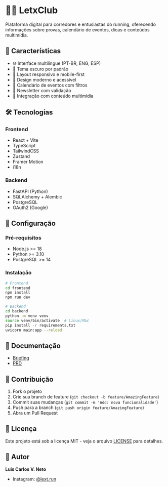 # 🏃‍♂️ LetxClub

Plataforma digital para corredores e entusiastas do running, oferecendo informações sobre provas, calendário de eventos, dicas e conteúdos multimídia.

## 🚀 Características

- 🌐 Interface multilíngue (PT-BR, ENG, ESP)
- 🌙 Tema escuro por padrão
- 📱 Layout responsivo e mobile-first
- 🎨 Design moderno e acessível
- 📅 Calendário de eventos com filtros
- 📧 Newsletter com validação
- 🎥 Integração com conteúdo multimídia

## 🛠️ Tecnologias

### Frontend
- React + Vite
- TypeScript
- TailwindCSS
- Zustand
- Framer Motion
- i18n

### Backend
- FastAPI (Python)
- SQLAlchemy + Alembic
- PostgreSQL
- OAuth2 (Google)

## 🔧 Configuração

### Pré-requisitos
- Node.js >= 18
- Python >= 3.10
- PostgreSQL >= 14

### Instalação
```bash
# Frontend
cd frontend
npm install
npm run dev

# Backend
cd backend
python -m venv venv
source venv/bin/activate  # Linux/Mac
pip install -r requirements.txt
uvicorn main:app --reload
```

## 📝 Documentação

- [Briefing](docs/Briefing-Letxclub.md)
- [PRD](docs/PRD-LetxClub.md)

## 🤝 Contribuição

1. Fork o projeto
2. Crie sua branch de feature (`git checkout -b feature/AmazingFeature`)
3. Commit suas mudanças (`git commit -m 'Add: nova funcionalidade'`)
4. Push para a branch (`git push origin feature/AmazingFeature`)
5. Abra um Pull Request

## 📄 Licença

Este projeto está sob a licença MIT - veja o arquivo [LICENSE](LICENSE) para detalhes.

## 👤 Autor

**Luis Carlos V. Neto**

* Instagram: [@lext.run](https://instagram.com/lext.run) 
